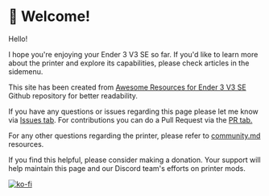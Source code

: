 # 👋 Welcome!

Hello!

I hope you're enjoying your Ender 3 V3 SE so far. If you'd like to learn more about the printer and explore its capabilities, please check articles in the sidemenu.

This site has been created from [Awesome Resources for Ender 3 V3 SE](https://github.com/pwlgrzs/awesome-resources-for-ender-3-v3-se) Github repository for better readability.

If you have any questions or issues regarding this page please let me know via [Issues tab](https://github.com/pwlgrzs/ender3-v3-se-gitbook/issues). For contributions you can do a Pull Request via the [PR tab.](https://github.com/pwlgrzs/ender3-v3-se-gitbook/pulls)

For any other questions regarding the printer, please refer to [community.md](community.md "mention") resources.

If you find this helpful, please consider making a donation. Your support will help maintain this page and our Discord team's efforts on printer mods.

[![ko-fi](https://ko-fi.com/img/githubbutton\_sm.svg)](https://ko-fi.com/D1D5KDKWK)
